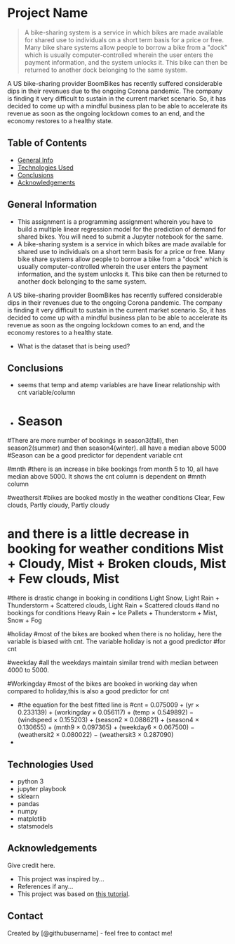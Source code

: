 # Project Name
> A bike-sharing system is a service in which bikes are made available for shared use to individuals on a short term basis for a price or free. Many bike share systems allow people to borrow a bike from a "dock" which is usually computer-controlled wherein the user enters the payment information, and the system unlocks it. This bike can then be returned to another dock belonging to the same system.


A US bike-sharing provider BoomBikes has recently suffered considerable dips in their revenues due to the ongoing Corona pandemic. The company is finding it very difficult to sustain in the current market scenario. So, it has decided to come up with a mindful business plan to be able to accelerate its revenue as soon as the ongoing lockdown comes to an end, and the economy restores to a healthy state. 


## Table of Contents
* [General Info](#general-information)
* [Technologies Used](#technologies-used)
* [Conclusions](#conclusions)
* [Acknowledgements](#acknowledgements)

<!-- You can include any other section that is pertinent to your problem -->

## General Information
- This assignment is a programming assignment wherein you have to build a multiple linear regression model for the prediction of demand for shared bikes. You will need to submit a Jupyter notebook for the same. 
- A bike-sharing system is a service in which bikes are made available for shared use to individuals on a short term basis for a price or free. Many bike share systems allow people to borrow a bike from a "dock" which is usually computer-controlled wherein the user enters the payment information, and the system unlocks it. This bike can then be returned to another dock belonging to the same system.


A US bike-sharing provider BoomBikes has recently suffered considerable dips in their revenues due to the ongoing Corona pandemic. The company is finding it very difficult to sustain in the current market scenario. So, it has decided to come up with a mindful business plan to be able to accelerate its revenue as soon as the ongoing lockdown comes to an end, and the economy restores to a healthy state.
- What is the dataset that is being used?

<!-- You don't have to answer all the questions - just the ones relevant to your project. -->

## Conclusions
- seems that temp and atemp variables are have linear relationship with cnt variable/column
- # Season
#There are more number of bookings in season3(fall), then season2(summer) and then season4(winter). all have a median above 5000
#Season can be a good predictor for dependent variable cnt

#mnth
#there is an increase in bike bookings from month 5 to 10, all have median above 5000. It shows the cnt column is dependent on
#mnth column

#weathersit
#bikes are booked mostly in the weather conditions Clear, Few clouds, Partly cloudy, Partly cloudy
# and there is a little decrease in booking for weather conditions Mist + Cloudy, Mist + Broken clouds, Mist + Few clouds, Mist
#there is drastic change in booking in conditions Light Snow, Light Rain + Thunderstorm + Scattered clouds, Light Rain + Scattered clouds 
#and no bookings for conditions Heavy Rain + Ice Pallets + Thunderstorm + Mist, Snow + Fog

#holiday
#most of the bikes are booked when there is no holiday, here the variable is biased with cnt. The variable holiday is not a good predictor 
#for cnt

#weekday
#all the weekdays maintain similar trend with median between 4000 to 5000.

#Workingday
#most of the bikes are booked in working day when compared to holiday,this is also a good predictor for cnt
- #the equation for the best fitted line is 
#cnt = 0.075009 + (yr × 0.233139) + (workingday × 0.056117) + (temp × 0.549892) − (windspeed × 0.155203) + (season2 × 0.088621) + (season4 × 0.130655) + (mnth9 × 0.097365) + (weekday6 × 0.067500) − (weathersit2 × 0.080022) − (weathersit3 × 0.287090)
- 

<!-- You don't have to answer all the questions - just the ones relevant to your project. -->


## Technologies Used
- python 3
- jupyter playbook  
- sklearn
- pandas
- numpy
- matplotlib
- statsmodels

<!-- As the libraries versions keep on changing, it is recommended to mention the version of library used in this project -->

## Acknowledgements
Give credit here.
- This project was inspired by...
- References if any...
- This project was based on [this tutorial](https://www.example.com).


## Contact
Created by [@githubusername] - feel free to contact me!


<!-- Optional -->
<!-- ## License -->
<!-- This project is open source and available under the [... License](). -->

<!-- You don't have to include all sections - just the one's relevant to your project -->